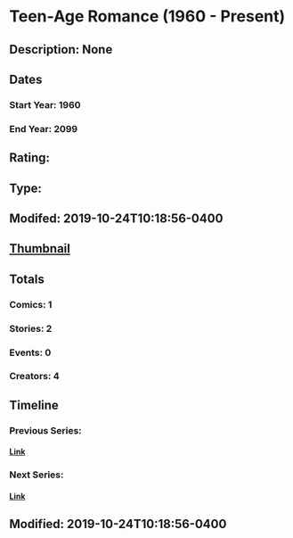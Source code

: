 # Teen-Age Romance (1960 - Present)
## Description: None
## Dates
### Start Year: 1960
### End Year: 2099
## Rating: 
## Type: 
## Modifed: 2019-10-24T10:18:56-0400
## [Thumbnail](http://i.annihil.us/u/prod/marvel/i/mg/b/40/image_not_available.jpg)
## Totals
### Comics: 1
### Stories: 2
### Events: 0
### Creators: 4
## Timeline
### Previous Series: 
#### [Link]()
### Next Series: 
#### [Link]()
## Modified: 2019-10-24T10:18:56-0400